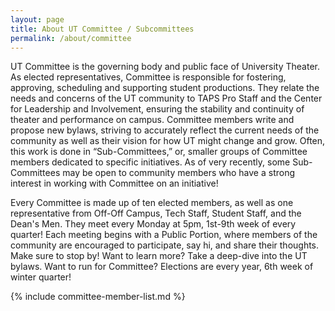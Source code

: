 ```yaml
---
layout: page
title: About UT Committee / Subcommittees
permalink: /about/committee
---
```


UT Committee is the governing body and public face of University Theater. As elected representatives, Committee is responsible for fostering, approving, scheduling and supporting student productions. They relate the needs and concerns of the UT community to TAPS Pro Staff and the Center for Leadership and Involvement, ensuring the stability and continuity of theater and performance on campus. Committee members write and propose new bylaws, striving to accurately reflect the current needs of the community as well as their vision for how UT might change and grow. Often, this work is done in “Sub-Committees,” or, smaller groups of Committee members dedicated to specific initiatives. As of very recently, some Sub-Committees may be open to community members who have a strong interest in working with Committee on an initiative!

Every Committee is made up of ten elected members, as well as one representative from Off-Off Campus, Tech Staff, Student Staff, and the Dean's Men. They meet every Monday at 5pm, 1st-9th week of every quarter! Each meeting begins with a Public Portion, where members of the community are encouraged to participate, say hi, and share their thoughts. Make sure to stop by! Want to learn more? Take a deep-dive into the UT bylaws. Want to run for Committee? Elections are every year, 6th week of winter quarter!

{% include committee-member-list.md %}
